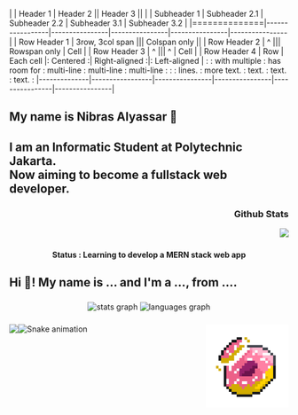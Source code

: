 |              | Header 1        | Header 2                       || Header 3                       ||
|              | Subheader 1     | Subheader 2.1  | Subheader 2.2  | Subheader 3.1  | Subheader 3.2  |
|==============|-----------------|----------------|----------------|----------------|----------------|
| Row Header 1 | 3row, 3col span                                 ||| Colspan only                   ||
| Row Header 2 |       ^                                         ||| Rowspan only   | Cell           |
| Row Header 3 |       ^                                         |||       ^        | Cell           |
| Row Header 4 |  Row            |  Each cell     |:   Centered   :| Right-aligned :|: Left-aligned  |
:              :  with multiple  :  has room for  :   multi-line   :    multi-line  :  multi-line    :
:              :  lines.         :  more text.    :      text.     :         text.  :  text.         :
|--------------|-----------------|----------------|----------------|----------------|----------------|

<h2 align="left">My name is Nibras Alyassar 👋</h2>
<h2 align="left">I am an Informatic Student at Polytechnic Jakarta.<br/> Now aiming to become a fullstack web developer.</h2>

<div align="right">
  <h3>Github Stats</h3>
  <img src="https://streak-stats.demolab.com/?user=dev4ult&theme=dark" />
</div>

<div align="center">
  <h4>Status : Learning to develop a MERN stack web app</h4>
</div>

<h2 align="left">Hi 👋! My name is ... and I'm a ..., from ....</h2>

###

<div align="center">
  <img src="https://github-readme-stats.vercel.app/api?hide_title=false&hide_rank=false&show_icons=true&include_all_commits=true&count_private=true&disable_animations=false&theme=dracula&locale=en&hide_border=false&username=dev4ult" height="150" alt="stats graph"  />
  <img src="https://github-readme-stats.vercel.app/api/top-langs?locale=en&hide_title=false&layout=compact&card_width=320&langs_count=5&theme=dracula&hide_border=false&username=dev4ult" height="150" alt="languages graph"  />
</div>

###

<img align="right" height="150" src="https://github.com/dev4ult/dev4ult/blob/main/animatedDonut2.gif" />

###

<img align="left" src="https://skillicons.dev/icons?i=react,nodejs,express,mongodb,php,html,css,tailwind,javascript,git,github,mysql,cpp,java&perline=7" />


###

<img src="https://raw.githubusercontent.com/dev4ult/dev4ult/blob/output/snake.svg" alt="Snake animation" />

###
